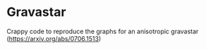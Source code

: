 # Gravastar
Crappy code to reproduce the graphs for an anisotropic gravastar (https://arxiv.org/abs/0706.1513)
